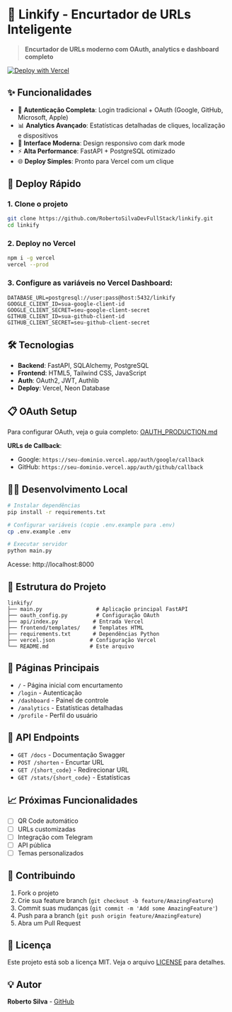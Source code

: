 # 🔗 Linkify - Encurtador de URLs Inteligente

> **Encurtador de URLs moderno com OAuth, analytics e dashboard completo**

[![Deploy with Vercel](https://vercel.com/button)](https://vercel.com/new/clone?repository-url=https://github.com/RobertoSilvaDevFullStack/linkify)

## ✨ Funcionalidades

- 🔐 **Autenticação Completa**: Login tradicional + OAuth (Google, GitHub, Microsoft, Apple)
- 📊 **Analytics Avançado**: Estatísticas detalhadas de cliques, localização e dispositivos
- 🎨 **Interface Moderna**: Design responsivo com dark mode
- ⚡ **Alta Performance**: FastAPI + PostgreSQL otimizado
- 🌐 **Deploy Simples**: Pronto para Vercel com um clique

## 🚀 Deploy Rápido

### 1. Clone o projeto
```bash
git clone https://github.com/RobertoSilvaDevFullStack/linkify.git
cd linkify
```

### 2. Deploy no Vercel
```bash
npm i -g vercel
vercel --prod
```

### 3. Configure as variáveis no Vercel Dashboard:
```env
DATABASE_URL=postgresql://user:pass@host:5432/linkify
GOOGLE_CLIENT_ID=sua-google-client-id
GOOGLE_CLIENT_SECRET=seu-google-client-secret
GITHUB_CLIENT_ID=sua-github-client-id
GITHUB_CLIENT_SECRET=seu-github-client-secret
```

## 🛠️ Tecnologias

- **Backend**: FastAPI, SQLAlchemy, PostgreSQL
- **Frontend**: HTML5, Tailwind CSS, JavaScript
- **Auth**: OAuth2, JWT, Authlib
- **Deploy**: Vercel, Neon Database

## 📋 OAuth Setup

Para configurar OAuth, veja o guia completo: [OAUTH_PRODUCTION.md](./OAUTH_PRODUCTION.md)

**URLs de Callback**:
- Google: `https://seu-dominio.vercel.app/auth/google/callback`
- GitHub: `https://seu-dominio.vercel.app/auth/github/callback`

## 🏃‍♂️ Desenvolvimento Local

```bash
# Instalar dependências
pip install -r requirements.txt

# Configurar variáveis (copie .env.example para .env)
cp .env.example .env

# Executar servidor
python main.py
```

Acesse: http://localhost:8000

## 📁 Estrutura do Projeto

```
linkify/
├── main.py                 # Aplicação principal FastAPI
├── oauth_config.py         # Configuração OAuth
├── api/index.py           # Entrada Vercel
├── frontend/templates/    # Templates HTML
├── requirements.txt       # Dependências Python  
├── vercel.json           # Configuração Vercel
└── README.md             # Este arquivo
```

## 🎯 Páginas Principais

- `/` - Página inicial com encurtamento
- `/login` - Autenticação
- `/dashboard` - Painel de controle
- `/analytics` - Estatísticas detalhadas
- `/profile` - Perfil do usuário

## 🔧 API Endpoints

- `GET /docs` - Documentação Swagger
- `POST /shorten` - Encurtar URL
- `GET /{short_code}` - Redirecionar URL
- `GET /stats/{short_code}` - Estatísticas

## 📈 Próximas Funcionalidades

- [ ] QR Code automático
- [ ] URLs customizadas
- [ ] Integração com Telegram
- [ ] API pública
- [ ] Temas personalizados

## 🤝 Contribuindo

1. Fork o projeto  
2. Crie sua feature branch (`git checkout -b feature/AmazingFeature`)
3. Commit suas mudanças (`git commit -m 'Add some AmazingFeature'`)
4. Push para a branch (`git push origin feature/AmazingFeature`)
5. Abra um Pull Request

## 📝 Licença

Este projeto está sob a licença MIT. Veja o arquivo [LICENSE](LICENSE) para detalhes.

## 💡 Autor

**Roberto Silva** - [GitHub](https://github.com/RobertoSilvaDevFullStack)
